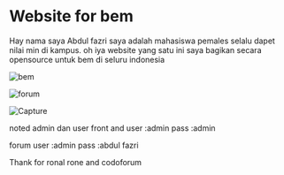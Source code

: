 # Website for bem
Hay nama saya Abdul fazri saya adalah mahasiswa pemales selalu dapet nilai min di kampus.
oh iya website yang satu ini saya bagikan secara opensource untuk bem di seluru indonesia


![bem](https://user-images.githubusercontent.com/50514923/57975069-ce2cdc80-794d-11e9-9570-03374f1c9cad.JPG)

![forum](https://user-images.githubusercontent.com/50514923/57975085-13510e80-794e-11e9-8fc5-d6bf35f6abd3.JPG)

![Capture](https://user-images.githubusercontent.com/50514923/57978010-15878d00-798f-11e9-9a5e-57a60f2e8bab.JPG)

noted admin dan user
front and
user  :admin
pass  :admin

forum
user  :admin
pass  :abdul fazri

Thank for ronal rone and codoforum


